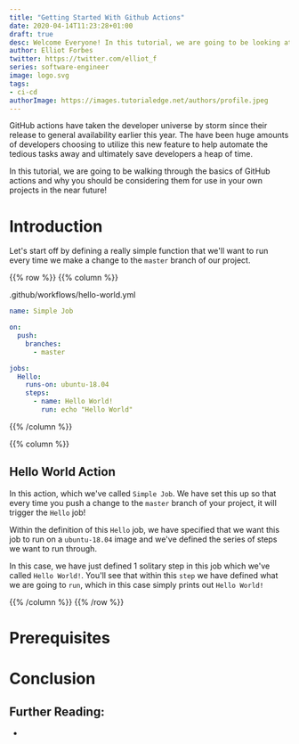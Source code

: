 ```yaml
---
title: "Getting Started With Github Actions"
date: 2020-04-14T11:23:28+01:00
draft: true
desc: Welcome Everyone! In this tutorial, we are going to be looking at GitHub actions and how you can use them for fame and fortune in your own GitHub repositories!
author: Elliot Forbes
twitter: https://twitter.com/elliot_f
series: software-engineer
image: logo.svg
tags:
- ci-cd
authorImage: https://images.tutorialedge.net/authors/profile.jpeg
---
```


GitHub actions have taken the developer universe by storm since their release to general availability earlier this year. The have been huge amounts of developers choosing to utilize this new feature to help automate the tedious tasks away and ultimately save developers a heap of time.

In this tutorial, we are going to be walking through the basics of GitHub actions and why you should be considering them for use in your own projects in the near future!


# Introduction

Let's start off by defining a really simple function that we'll want to run every time we make a change to the `master` branch of our project. 



{{% row %}}
{{% column %}}
<div class="filename"> .github/workflows/hello-world.yml </div>

```yaml
name: Simple Job

on:
  push:
    branches:
      - master

jobs:
  Hello:
    runs-on: ubuntu-18.04
    steps:
      - name: Hello World!
        run: echo "Hello World"
```
{{% /column %}}

{{% column %}}
## Hello World Action

In this action, which we've called `Simple Job`. We have set this up so that every time you push a change to the `master` branch of your project, it will trigger the `Hello` job!

Within the definition of this `Hello` job, we have specified that we want this job to run on a `ubuntu-18.04` image and we've defined the series of steps we want to run through.

In this case, we have just defined 1 solitary step in this job which we've called `Hello World!`. You'll see that within this `step` we have defined what we are going to `run`, which in this case simply prints out `Hello World!`

{{% /column %}}
{{% /row %}}

# Prerequisites

# Conclusion

## Further Reading:

* []()